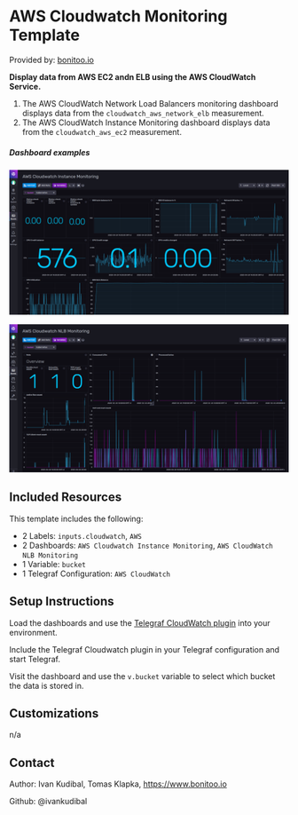 # AWS Cloudwatch Monitoring Template

Provided by: [bonitoo.io](.)

**Display data from AWS EC2 andn ELB using the AWS CloudWatch Service.**

1. The AWS CloudWatch Network Load Balancers monitoring dashboard displays data from the `cloudwatch_aws_network_elb` measurement.
2. The AWS CloudWatch Instance Monitoring dashboard displays data from the `cloudwatch_aws_ec2` measurement.

##### Dashboard examples

![AWS Cloudwatch Instance Monitoring](img/aws-cloudwatch-instance-monitoring.png)

![AWS CloudWatch NLB Monitoring](img/aws-cloudwatch-nlb-monitoring.png)

## Included Resources

This template includes the following:

- 2 Labels: `inputs.cloudwatch`, `AWS`
- 2 Dashboards: `AWS Cloudwatch Instance Monitoring`, `AWS CloudWatch NLB Monitoring`
- 1 Variable: `bucket`
- 1 Telegraf Configuration: `AWS CloudWatch`

## Setup Instructions

Load the dashboards and use the [Telegraf CloudWatch plugin](https://github.com/influxdata/telegraf/tree/master/plugins/inputs/cloudwatch) into your
environment.

Include the Telegraf Cloudwatch plugin in your Telegraf configuration and start Telegraf.

Visit the dashboard and use the `v.bucket` variable to select which bucket the data is stored in.


## Customizations

n/a

## Contact

Author: Ivan Kudibal, Tomas Klapka, https://www.bonitoo.io

Github: @ivankudibal
